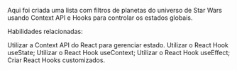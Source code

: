 Aqui foi criada uma lista com filtros de planetas do universo de Star Wars usando Context API e Hooks para controlar os estados globais.

Habilidades relacionadas:

Utilizar a Context API do React para gerenciar estado.
Utilizar o React Hook useState;
Utilizar o React Hook useContext;
Utilizar o React Hook useEffect;
Criar React Hooks customizados.
